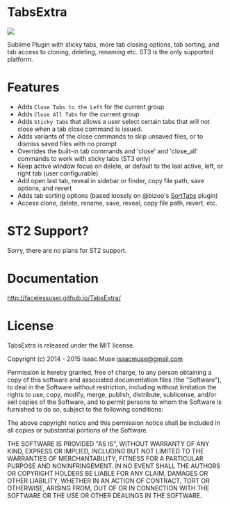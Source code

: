 TabsExtra
=========
<img src="https://dl.dropboxusercontent.com/u/342698/TabsExtra/Menu.png" border="0"/>

Sublime Plugin with sticky tabs, more tab closing options, tab sorting, and tab access to cloning, deleting, renaming etc.  ST3 is the only supported platform.

# Features

- Adds `Close Tabs to the Left` for the current group
- Adds `Close All Tabs` for the current group
- Adds `Sticky Tabs` that allows a user select certain tabs that will not close when a tab close command is issued.
- Adds variants of the close commands to skip unsaved files, or to dismiss saved files with no prompt
- Overrides the built-in tab commands and 'close' and 'close_all' commands to work with sticky tabs (ST3 only)
- Keep active window focus on delete, or default to the last active, left, or right tab (user configurable)
- Add open last tab, reveal in sidebar or finder, copy file path, save options, and revert
- Adds tab sorting options (based loosely on @bizoo's [SortTabs](https://github.com/bizoo/SortTabs) plugin)
- Access clone, delete, rename, save, reveal, copy file path, revert, etc.

# ST2 Support?
Sorry, there are no plans for ST2 support.

# Documentation
http://facelessuser.github.io/TabsExtra/

# License

TabsExtra is released under the MIT license.

Copyright (c) 2014 - 2015 Isaac Muse <isaacmuse@gmail.com>

Permission is hereby granted, free of charge, to any person obtaining a copy of this software and associated documentation files (the "Software"), to deal in the Software without restriction, including without limitation the rights to use, copy, modify, merge, publish, distribute, sublicense, and/or sell copies of the Software, and to permit persons to whom the Software is furnished to do so, subject to the following conditions:

The above copyright notice and this permission notice shall be included in all copies or substantial portions of the Software.

THE SOFTWARE IS PROVIDED "AS IS", WITHOUT WARRANTY OF ANY KIND, EXPRESS OR IMPLIED, INCLUDING BUT NOT LIMITED TO THE WARRANTIES OF MERCHANTABILITY, FITNESS FOR A PARTICULAR PURPOSE AND NONINFRINGEMENT. IN NO EVENT SHALL THE AUTHORS OR COPYRIGHT HOLDERS BE LIABLE FOR ANY CLAIM, DAMAGES OR OTHER LIABILITY, WHETHER IN AN ACTION OF CONTRACT, TORT OR OTHERWISE, ARISING FROM, OUT OF OR IN CONNECTION WITH THE SOFTWARE OR THE USE OR OTHER DEALINGS IN THE SOFTWARE.
